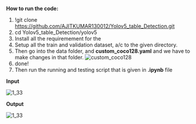 **How to run the code:**<br>

1.    !git clone https://github.com/AJITKUMAR130012/Yolov5_table_Detection.git
2.    cd Yolov5_table_Detection/yolov5
3.    Install all the requiremement for the 
4.    Setup all the train and validation dataset, a/c to the given directory.
5.    Then go into the data folder, and **custom_coco128.yaml** and we have to make changes in that folder.
      ![custom_coco128](https://github.com/dhriti250/TableDetectionInDocumentImage.git)
6.    done!
7.    Then run the running and testing script that is given in **.ipynb** file<br>

**Input**

![1_33](https://user-images.githubusercontent.com/60688738/222893582-0c4ce529-6e97-4292-ba2b-15c0c2b2f52e.jpg)<br>

**Output**

![1_33](https://user-images.githubusercontent.com/60688738/222893597-90ed1c1a-d4b3-46f0-8a66-d27879b84a52.jpg)


